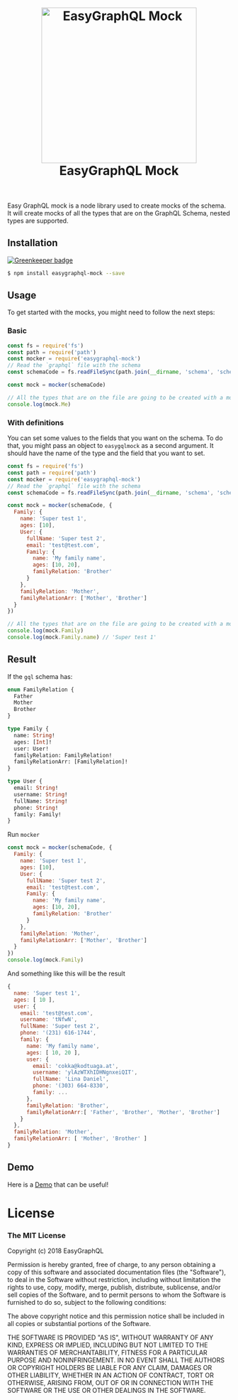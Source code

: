 <h1 align="center">
  <img src="https://cdn.rawgit.com/EasyGraphQL/easygraphql-mock/baab331c/EasyGraphQL.png" alt="EasyGraphQL Mock " width="350">
  <br>
  EasyGraphQL Mock 
  <br>
  <br>
</h1>

Easy GraphQL mock is a node library used to create mocks of the schema. It will create
mocks of all the types that are on the GraphQL Schema, nested types are supported.

## Installation

[![Greenkeeper badge](https://badges.greenkeeper.io/EasyGraphQL/easygraphql-mock.svg)](https://greenkeeper.io/)

```bash
$ npm install easygraphql-mock --save
```

## Usage
To get started with the mocks, you might need to follow the next steps:

### Basic
```js
const fs = require('fs')
const path = require('path')
const mocker = require('easygraphql-mock')
// Read the `graphql` file with the schema
const schemaCode = fs.readFileSync(path.join(__dirname, 'schema', 'schema.gql'), 'utf8')

const mock = mocker(schemaCode)

// All the types that are on the file are going to be created with a mock
console.log(mock.Me)
```

### With definitions
You can set some values to the fields that you want on the schema. To do that, you might pass
an object to `easygqlmock` as a second argument. It should have the name of the type and the
field that you want to set.

```js
const fs = require('fs')
const path = require('path')
const mocker = require('easygraphql-mock')
// Read the `graphql` file with the schema
const schemaCode = fs.readFileSync(path.join(__dirname, 'schema', 'schema.gql'), 'utf8')

const mock = mocker(schemaCode, {
  Family: {
    name: 'Super test 1',
    ages: [10],
    User: {
      fullName: 'Super test 2',
      email: 'test@test.com',
      Family: {
        name: 'My family name',
        ages: [10, 20],
        familyRelation: 'Brother'
      }
    },
    familyRelation: 'Mother',
    familyRelationArr: ['Mother', 'Brother']
  }
})

// All the types that are on the file are going to be created with a mock
console.log(mock.Family)
console.log(mock.Family.name) // 'Super test 1'
```

## Result

If the `gql` schema has:
```graphql
enum FamilyRelation {
  Father
  Mother
  Brother
}

type Family {
  name: String!
  ages: [Int]!
  user: User!
  familyRelation: FamilyRelation!
  familyRelationArr: [FamilyRelation]!
}

type User {
  email: String!
  username: String!
  fullName: String!
  phone: String!
  family: Family!
}
```

Run `mocker`
```js
const mock = mocker(schemaCode, {
  Family: {
    name: 'Super test 1',
    ages: [10],
    User: {
      fullName: 'Super test 2',
      email: 'test@test.com',
      Family: {
        name: 'My family name',
        ages: [10, 20],
        familyRelation: 'Brother'
      }
    },
    familyRelation: 'Mother',
    familyRelationArr: ['Mother', 'Brother']
  }
})
console.log(mock.Family)
```

And something like this will be the result
```js
{ 
  name: 'Super test 1',
  ages: [ 10 ],
  user: { 
    email: 'test@test.com',
    username: 'tNfwN',
    fullName: 'Super test 2',
    phone: '(231) 616-1744',
    family: { 
      name: 'My family name',
      ages: [ 10, 20 ],
      user: { 
        email: 'cokka@kodtuaga.at',
        username: 'ylAzWTXhIDHNgnxeiQIT',
        fullName: 'Lina Daniel',
        phone: '(303) 664-8330',
        family: ... 
      },
      familyRelation: 'Brother',
      familyRelationArr:[ 'Father', 'Brother', 'Mother', 'Brother'] 
    }
  },
  familyRelation: 'Mother',
  familyRelationArr: [ 'Mother', 'Brother' ] 
}
```

## Demo
Here is a [Demo](https://github.com/EasyGraphQL/easygraphql-mock-demo) that can be useful!

# License
### The MIT License

Copyright (c) 2018 EasyGraphQL

Permission is hereby granted, free of charge, to any person obtaining a copy
of this software and associated documentation files (the "Software"), to deal
in the Software without restriction, including without limitation the rights
to use, copy, modify, merge, publish, distribute, sublicense, and/or sell
copies of the Software, and to permit persons to whom the Software is
furnished to do so, subject to the following conditions:

The above copyright notice and this permission notice shall be included in
all copies or substantial portions of the Software.

THE SOFTWARE IS PROVIDED "AS IS", WITHOUT WARRANTY OF ANY KIND, EXPRESS OR
IMPLIED, INCLUDING BUT NOT LIMITED TO THE WARRANTIES OF MERCHANTABILITY,
FITNESS FOR A PARTICULAR PURPOSE AND NONINFRINGEMENT. IN NO EVENT SHALL THE
AUTHORS OR COPYRIGHT HOLDERS BE LIABLE FOR ANY CLAIM, DAMAGES OR OTHER
LIABILITY, WHETHER IN AN ACTION OF CONTRACT, TORT OR OTHERWISE, ARISING FROM,
OUT OF OR IN CONNECTION WITH THE SOFTWARE OR THE USE OR OTHER DEALINGS IN
THE SOFTWARE.